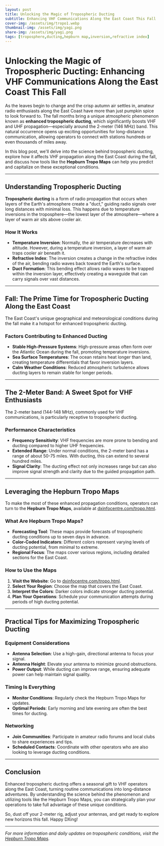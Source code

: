 ```yaml
---
layout: post
title: Unlocking the Magic of Tropospheric Ducting
subtitle: Enhancing VHF Communications Along the East Coast This Fall
cover-img: /assets/img/tropo1.webp
thumbnail-img: /assets/img/yagi.png
share-img: /assets/img/yagi.png
tags: [troposphere,ducting,hepburn map,inversion,refractive index]
---
```


# Unlocking the Magic of Tropospheric Ducting: Enhancing VHF Communications Along the East Coast This Fall

As the leaves begin to change and the crisp autumn air settles in, amateur radio enthusiasts along the East Coast have more than just pumpkin spice to look forward to. The fall months bring a unique atmospheric phenomenon known as **enhanced tropospheric ducting**, which significantly boosts VHF and UHF propagation—especially around the 2-meter (146 MHz) band. This natural occurrence opens up exciting opportunities for long-distance communication, allowing operators to connect with stations hundreds or even thousands of miles away.

In this blog post, we'll delve into the science behind tropospheric ducting, explore how it affects VHF propagation along the East Coast during the fall, and discuss how tools like the **Hepburn Tropo Maps** can help you predict and capitalize on these exceptional conditions.

---

## Understanding Tropospheric Ducting

**Tropospheric ducting** is a form of radio propagation that occurs when layers of the Earth's atmosphere create a "duct," guiding radio signals over long distances with minimal loss. This happens due to temperature inversions in the troposphere—the lowest layer of the atmosphere—where a layer of warm air sits above cooler air.

### How It Works

- **Temperature Inversion**: Normally, the air temperature decreases with altitude. However, during a temperature inversion, a layer of warm air traps cooler air beneath it.
- **Refractive Index**: The inversion creates a change in the refractive index of the air, bending radio waves back toward the Earth's surface.
- **Duct Formation**: This bending effect allows radio waves to be trapped within the inversion layer, effectively creating a waveguide that can carry signals over vast distances.

---

## Fall: The Prime Time for Tropospheric Ducting Along the East Coast

The East Coast's unique geographical and meteorological conditions during the fall make it a hotspot for enhanced tropospheric ducting.

### Factors Contributing to Enhanced Ducting

- **Stable High-Pressure Systems**: High-pressure areas often form over the Atlantic Ocean during the fall, promoting temperature inversions.
- **Sea Surface Temperatures**: The ocean retains heat longer than land, creating temperature differentials that favor inversion layers.
- **Calm Weather Conditions**: Reduced atmospheric turbulence allows ducting layers to remain stable for longer periods.

---

## The 2-Meter Band: A Sweet Spot for VHF Enthusiasts

The 2-meter band (144-148 MHz), commonly used for VHF communications, is particularly receptive to tropospheric ducting.

### Performance Characteristics

- **Frequency Sensitivity**: VHF frequencies are more prone to bending and ducting compared to higher UHF frequencies.
- **Extended Range**: Under normal conditions, the 2-meter band has a range of about 50-75 miles. With ducting, this can extend to several hundred miles.
- **Signal Clarity**: The ducting effect not only increases range but can also improve signal strength and clarity due to the guided propagation path.

---

## Leveraging the Hepburn Tropo Maps

To make the most of these enhanced propagation conditions, operators can turn to the **Hepburn Tropo Maps**, available at [dxinfocentre.com/tropo.html](https://www.dxinfocentre.com/tropo.html).

### What Are Hepburn Tropo Maps?

- **Forecasting Tool**: These maps provide forecasts of tropospheric ducting conditions up to seven days in advance.
- **Color-Coded Indicators**: Different colors represent varying levels of ducting potential, from minimal to extreme.
- **Regional Focus**: The maps cover various regions, including detailed sections for the East Coast.

### How to Use the Maps

1. **Visit the Website**: Go to [dxinfocentre.com/tropo.html](https://www.dxinfocentre.com/tropo.html).
2. **Select Your Region**: Choose the map that covers the East Coast.
3. **Interpret the Colors**: Darker colors indicate stronger ducting potential.
4. **Plan Your Operations**: Schedule your communication attempts during periods of high ducting potential.

---

## Practical Tips for Maximizing Tropospheric Ducting

### Equipment Considerations

- **Antenna Selection**: Use a high-gain, directional antenna to focus your signal.
- **Antenna Height**: Elevate your antenna to minimize ground obstructions.
- **Power Output**: While ducting can improve range, ensuring adequate power can help maintain signal quality.

### Timing Is Everything

- **Monitor Conditions**: Regularly check the Hepburn Tropo Maps for updates.
- **Optimal Periods**: Early morning and late evening are often the best times for ducting.

### Networking

- **Join Communities**: Participate in amateur radio forums and local clubs to share experiences and tips.
- **Scheduled Contacts**: Coordinate with other operators who are also looking to leverage ducting conditions.

---

## Conclusion

Enhanced tropospheric ducting offers a seasonal gift to VHF operators along the East Coast, turning routine communications into long-distance adventures. By understanding the science behind the phenomenon and utilizing tools like the Hepburn Tropo Maps, you can strategically plan your operations to take full advantage of these unique conditions.

So, dust off your 2-meter rig, adjust your antennas, and get ready to explore new horizons this fall. Happy DXing!

---

*For more information and daily updates on tropospheric conditions, visit the [Hepburn Tropo Maps](https://www.dxinfocentre.com/tropo.html).*
